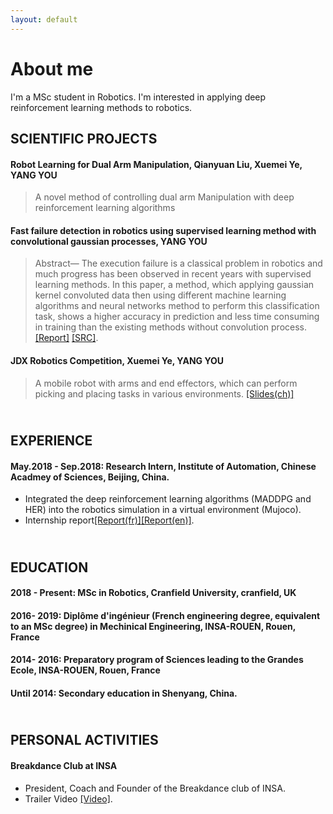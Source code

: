 ```yaml
---
layout: default
---
```

<!--
Text can be **bold**, _italic_, or ~~strikethrough~~.

[Link to another page](./another-page.html).

**Report**[Report](./assets/reports/Robot_failure.pdf).

There should be whitespace between paragraphs. We recommend including a README, or a file with information about your project. -->

# About me

I'm a MSc student in Robotics. I'm interested in applying deep reinforcement learning methods to robotics.

## SCIENTIFIC PROJECTS
#### **Robot Learning for Dual Arm Manipulation**, Qianyuan Liu, Xuemei Ye, **YANG YOU**

> A novel method of controlling dual arm Manipulation with deep reinforcement learning algorithms  


#### **Fast failure detection in robotics using supervised learning method with convolutional gaussian processes**, **YANG YOU**



> Abstract— The execution failure is a classical problem in
robotics and much progress has been observed in recent
years with supervised learning methods. In this paper, a
method, which applying gaussian kernel convoluted data
then using different machine learning algorithms and neural
networks method to perform this classification task, shows
a higher accuracy in prediction and less time consuming in
training than the existing methods without convolution process.
> [[Report]](./assets/reports/Robot_failure.pdf) [[SRC]](https://github.com/yangyou95/Robot-Failure-Detection--A-convolutional-method).

#### **JDX Robotics Competition**, Xuemei Ye, **YANG YOU**

> A mobile robot with arms and end effectors, which can perform picking and placing tasks in various environments.
> [[Slides(ch)]](./assets/reports/slides_ch.pptx)







## <br> EXPERIENCE
#### **May.2018 - Sep.2018: Research Intern, Institute of Automation, Chinese Acadmey of Sciences, Beijing, China.**
*  Integrated the deep reinforcement learning algorithms (MADDPG and HER) into the robotics simulation in a virtual environment (Mujoco).
* Internship report[[Report(fr)]](./assets/reports/Report_internship.pdf)[[Report(en)]](./assets/reports/DRL_Research.pdf).

## <br> EDUCATION
#### **2018 - Present: MSc in Robotics, Cranfield University, cranfield, UK**
#### **2016- 2019: 	Diplôme d'ingénieur (French engineering degree, equivalent to an MSc degree) in Mechinical Engineering, INSA-ROUEN, Rouen, France**
#### **2014- 2016: Preparatory program of Sciences leading to the Grandes Ecole, INSA-ROUEN, Rouen, France**
#### **Until 2014: Secondary education in Shenyang, China.**


## <br> PERSONAL ACTIVITIES
#### **Breakdance Club at INSA**
*  President, Coach and Founder of the Breakdance club of INSA.
* Trailer Video [[Video]](https://www.youtube.com/watch?v=noEaK8zkM-o).


<!--
#### Header 4

*   This is an unordered list following a header.
*   This is an unordered list following a header.
*   This is an unordered list following a header.

##### Header 5

1.  This is an ordered list following a header.
2.  This is an ordered list following a header.
3.  This is an ordered list following a header.

###### Header 6

| head1        | head two          | three |
|:-------------|:------------------|:------|
| ok           | good swedish fish | nice  |
| out of stock | good and plenty   | nice  |
| ok           | good `oreos`      | hmm   |
| ok           | good `zoute` drop | yumm  |

### There's a horizontal rule below this.

* * *

### Here is an unordered list:

*   Item foo
*   Item bar
*   Item baz
*   Item zip

### And an ordered list:

1.  Item one
1.  Item two
1.  Item three
1.  Item four

### And a nested list:

- level 1 item
  - level 2 item
  - level 2 item
    - level 3 item
    - level 3 item
- level 1 item
  - level 2 item
  - level 2 item
  - level 2 item
- level 1 item
  - level 2 item
  - level 2 item
- level 1 item

### Small image

![Octocat](https://assets-cdn.github.com/images/icons/emoji/octocat.png)

### Large image

![Branching](https://guides.github.com/activities/hello-world/branching.png)


### Definition lists can be used with HTML syntax.

<dl>
<dt>Name</dt>
<dd>Godzilla</dd>
<dt>Born</dt>
<dd>1952</dd>
<dt>Birthplace</dt>
<dd>Japan</dd>
<dt>Color</dt>
<dd>Green</dd>
</dl>

```
Long, single-line code blocks should not wrap. They should horizontally scroll if they are too long. This line should be long enough to demonstrate this.
```

```
The final element.
``` -->
